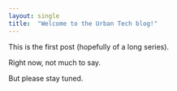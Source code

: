 ```yaml
---
layout: single
title:  "Welcome to the Urban Tech blog!"
---
```


This is the first post (hopefully of a long series).

Right now, not much to say.

But please stay tuned.
